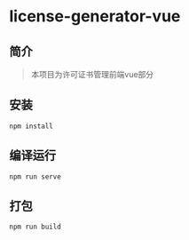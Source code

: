# license-generator-vue



## 简介

> 本项目为许可证书管理前端vue部分

## 安装

```
npm install
```

## 编译运行
```
npm run serve
```

## 打包
```
npm run build
```

